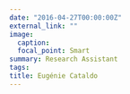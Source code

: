 ```yaml
---
date: "2016-04-27T00:00:00Z"
external_link: ""
image:
  caption: 
  focal_point: Smart
summary: Research Assistant
tags:
title: Eugénie Cataldo
---
```

